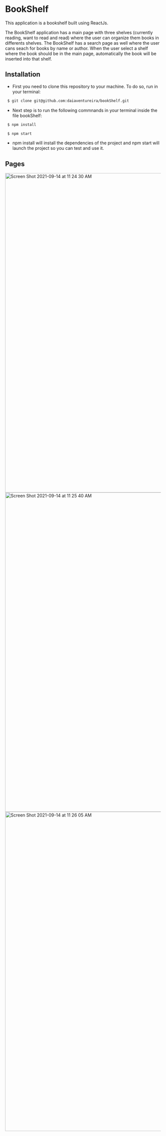 # BookShelf

This application is a bookshelf built using ReactJs.

The BookShelf application has a main page with three shelves (currently reading, want to read and read) where the user can organize them books in differents shelves. The BookShelf has a search page as well where the user cans seach for books by name or author. When the user select a shelf where the book should be in the main page, automatically the book will be inserted into that shelf.

## Installation 

* First you need to clone this repository to your machine. To do so, run in your terminal: 

```bash 
 $ git clone git@github.com:daiaventureira/bookShelf.git
```
* Next step is to run the following commnands in your terminal inside the file bookShelf: 

```bash
 $ npm install 
```

```bash 
 $ npm start 
```

* npm install will install the dependencies of the project and npm start will launch the project so you can test and use it.

## Pages 

<img width="1030" alt="Screen Shot 2021-09-14 at 11 24 30 AM" src="https://user-images.githubusercontent.com/44145146/133286623-532024a1-3cd5-4838-ae14-56c8f517a54e.png">


<img width="1030" alt="Screen Shot 2021-09-14 at 11 25 40 AM" src="https://user-images.githubusercontent.com/44145146/133286724-2dc7a90d-e9c2-4fe1-b403-0272c151a6f7.png">


<img width="1030" alt="Screen Shot 2021-09-14 at 11 26 05 AM" src="https://user-images.githubusercontent.com/44145146/133286814-603777d2-e62c-4d62-9413-de9252191f2b.png">



